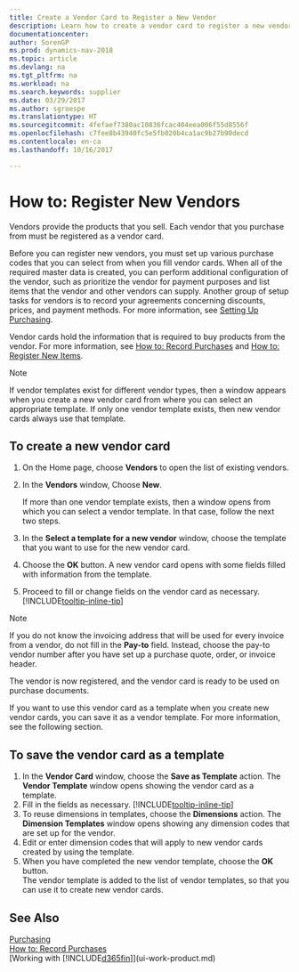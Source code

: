 ```yaml
---
title: Create a Vendor Card to Register a New Vendor
description: Learn how to create a vendor card to register a new vendor or supplier.
documentationcenter: 
author: SorenGP
ms.prod: dynamics-nav-2018
ms.topic: article
ms.devlang: na
ms.tgt_pltfrm: na
ms.workload: na
ms.search.keywords: supplier
ms.date: 03/29/2017
ms.author: sgroespe
ms.translationtype: HT
ms.sourcegitcommit: 4fefaef7380ac10836fcac404eea006f55d8556f
ms.openlocfilehash: c7fee8b43940fc5e5fb020b4ca1ac9b27b90decd
ms.contentlocale: en-ca
ms.lasthandoff: 10/16/2017

---
```

# <a name="how-to-register-new-vendors"></a>How to: Register New Vendors
Vendors provide the products that you sell. Each vendor that you purchase from must be registered as a vendor card.

Before you can register new vendors, you must set up various purchase codes that you can select from when you fill vendor cards. When all of the required master data is created, you can perform additional configuration of the vendor, such as prioritize the vendor for payment purposes and list items that the vendor and other vendors can supply. Another group of setup tasks for vendors is to record your agreements concerning discounts, prices, and payment methods. For more information, see [Setting Up Purchasing](purchasing-setup-purchasing.md).

Vendor cards hold the information that is required to buy products from the vendor. For more information, see [How to: Record Purchases](purchasing-how-record-purchases.md) and [How to: Register New Items](inventory-how-register-new-items.md).

> [!NOTE]  
>   If vendor templates exist for different vendor types, then a window appears when you create a new vendor card from where you can select an appropriate template. If only one vendor template exists, then new vendor cards always use that template.

## <a name="to-create-a-new-vendor-card"></a>To create a new vendor card
1. On the Home page, choose **Vendors** to open the list of existing vendors.  
2. In the **Vendors** window, Choose **New**.

    If more than one vendor template exists, then a window opens from which you can select a vendor template. In that case, follow the next two steps.
3. In the **Select a template for a new vendor** window, choose the template that you want to use for the new vendor card.
4. Choose the **OK** button. A new vendor card opens with some fields filled with information from the template.
5. Proceed to fill or change fields on the vendor card as necessary. [!INCLUDE[tooltip-inline-tip](includes/tooltip-inline-tip_md.md)]

> [!NOTE]  
>   If you do not know the invoicing address that will be used for every invoice from a vendor, do not fill in the **Pay-to** field. Instead, choose the pay-to vendor number after you have set up a purchase quote, order, or invoice header.

The vendor is now registered, and the vendor card is ready to be used on purchase documents.

If you want to use this vendor card as a template when you create new vendor cards, you can save it as a vendor template. For more information, see the following section.

## <a name="to-save-the-vendor-card-as-a-template"></a>To save the vendor card as a template
1. In the **Vendor Card** window, choose the **Save as Template** action. The **Vendor Template** window opens showing the vendor card as a template.
2. Fill in the fields as necessary. [!INCLUDE[tooltip-inline-tip](includes/tooltip-inline-tip_md.md)]
3. To reuse dimensions in templates, choose the **Dimensions** action. The **Dimension Templates** window opens showing any dimension codes that are set up for the vendor.
4. Edit or enter dimension codes that will apply to new vendor cards created by using the template.
5. When you have completed the new vendor template, choose the **OK** button.  
   The vendor template is added to the list of vendor templates, so that you can use it to create new vendor cards.

## <a name="see-also"></a>See Also
[Purchasing](purchasing-manage-purchasing.md)  
[How to: Record Purchases](purchasing-how-record-purchases.md)   
[Working with [!INCLUDE[d365fin](includes/d365fin_md.md)]](ui-work-product.md)  

